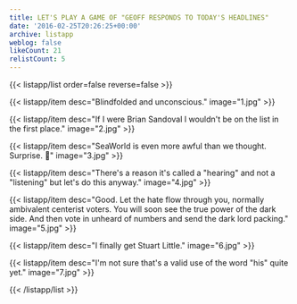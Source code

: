 ```yaml
---
title: LET'S PLAY A GAME OF "GEOFF RESPONDS TO TODAY'S HEADLINES"
date: '2016-02-25T20:26:25+00:00'
archive: listapp
weblog: false
likeCount: 21
relistCount: 5
---
```



{{< listapp/list order=false reverse=false >}}

   {{< listapp/item
      desc="Blindfolded and unconscious."
      image="1.jpg" >}}

   {{< listapp/item
      desc="If I were Brian Sandoval I wouldn't be on the list in the first place."
      image="2.jpg" >}}

   {{< listapp/item
      desc="SeaWorld is even more awful than we thought. Surprise. 🎉"
      image="3.jpg" >}}

   {{< listapp/item
      desc="There's a reason it's called a \"hearing\" and not a \"listening\" but let's do this anyway."
      image="4.jpg" >}}

   {{< listapp/item
      desc="Good. Let the hate flow through you, normally ambivalent centerist voters. You will soon see the true power of the dark side. And then vote in unheard of numbers and send the dark lord packing."
      image="5.jpg" >}}

   {{< listapp/item
      desc="I finally get Stuart Little."
      image="6.jpg" >}}

   {{< listapp/item
      desc="I'm not sure that's a valid use of the word \"his\" quite yet."
      image="7.jpg" >}}

{{< /listapp/list >}}
